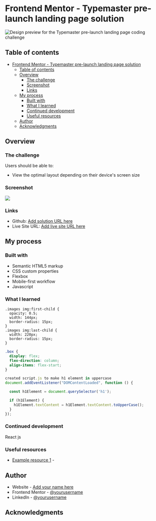 # Frontend Mentor - Typemaster pre-launch landing page solution

![Design preview for the Typemaster pre-launch landing page
 coding challenge](./preview.jpg)

## Table of contents

- [Frontend Mentor - Typemaster pre-launch landing page solution](#frontend-mentor---typemaster-pre-launch-landing-page-solution)
  - [Table of contents](#table-of-contents)
  - [Overview](#overview)
    - [The challenge](#the-challenge)
    - [Screenshot](#screenshot)
    - [Links](#links)
  - [My process](#my-process)
    - [Built with](#built-with)
    - [What I learned](#what-i-learned)
    - [Continued development](#continued-development)
    - [Useful resources](#useful-resources)
  - [Author](#author)
  - [Acknowledgments](#acknowledgments)

## Overview

### The challenge

Users should be able to:

- View the optimal layout depending on their device's screen size

### Screenshot

![](./screenshot.jpg)

### Links

- Github: [Add solution URL here](https://github.com/gionare/Typemaster-pre-lunch)
- Live Site URL: [Add live site URL here](https://gionare.github.io/Typemaster-pre-lunch/)

## My process

### Built with

- Semantic HTML5 markup
- CSS custom properties
- Flexbox
- Mobile-first workflow
- Javascript

### What I learned


```using child elemens in CSS
.images img:first-child {
  opacity: 0.5;
  width: 144px;
  border-radius: 15px;
}
.images img:last-child {
  width: 220px;
  border-radius: 15px;
} 
```

```css 
.box {
  display: flex;
  flex-direction: column;
  align-items: flex-start;
} 
```

```js
created script.js to make h1 element in uppercase 
document.addEventListener("DOMContentLoaded", function () {

  const h1Element = document.querySelector('h1');

  if (h1Element) {
    h1Element.textContent = h1Element.textContent.toUpperCase();
  }
});
```

### Continued development

React js

### Useful resources

- [Example resource 1](https://www.google.com) - 

## Author

- Website - [Add your name here](http://portfolio-giorgi-nareklishvili.vercel.app/)
- Frontend Mentor - [@yourusername](https://www.frontendmentor.io/profile/gionare)
- LinkedIn - [@yourusername](https://www.linkedin.com/in/gionare/)

## Acknowledgments

